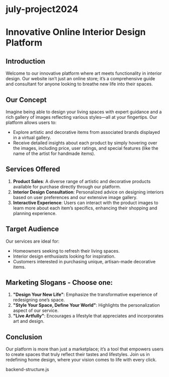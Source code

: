 # july-project2024
# Innovative Online Interior Design Platform

## Introduction
Welcome to our innovative platform where art meets functionality in interior design. Our website isn’t just an online store; it’s a comprehensive guide and consultant for anyone looking to breathe new life into their spaces.

## Our Concept
Imagine being able to design your living spaces with expert guidance and a rich gallery of images reflecting various styles—all at your fingertips. Our platform allows users to:
- Explore artistic and decorative items from associated brands displayed in a virtual gallery.
- Receive detailed insights about each product by simply hovering over the images, including price, user ratings, and special features (like the name of the artist for handmade items).

## Services Offered
1. **Product Sales**: A diverse range of artistic and decorative products available for purchase directly through our platform.
2. **Interior Design Consultation**: Personalized advice on designing interiors based on user preferences and our extensive image gallery.
3. **Interactive Experience**: Users can interact with the product images to learn more about each item’s specifics, enhancing their shopping and planning experience.

## Target Audience
Our services are ideal for:
- Homeowners seeking to refresh their living spaces.
- Interior design enthusiasts looking for inspiration.
- Customers interested in purchasing unique, artisan-made decorative items.

## Marketing Slogans - Choose one:
1. **"Design Your New Life"**: Emphasize the transformative experience of redesigning one’s space.
2. **"Style Your Space, Define Your World"**: Highlights the personalization aspect of our service.
3. **"Live Artfully"**: Encourages a lifestyle that appreciates and incorporates art and design.

## Conclusion
Our platform is more than just a marketplace; it’s a tool that empowers users to create spaces that truly reflect their tastes and lifestyles. Join us in redefining home design, where your vision comes to life with every click.

backend-structure.js

